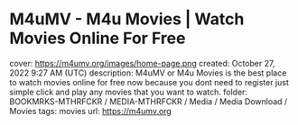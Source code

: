 # M4uMV - M4u Movies | Watch Movies Online For Free

cover: https://m4umv.org/images/home-page.png
created: October 27, 2022 9:27 AM (UTC)
description: M4uMV or M4u Movies is the best place to watch movies online for free now because you dont need to register just simple click and play any movies that you want to watch.
folder: BOOKMRKS-MTHRFCKR / MEDIA-MTHRFCKR / Media / Media Download / Movies
tags: movies
url: https://m4umv.org